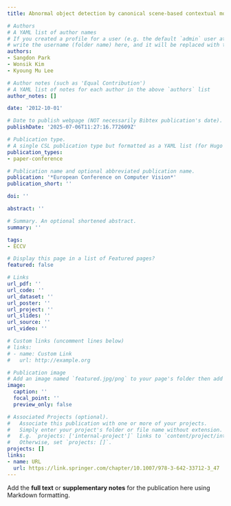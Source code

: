 ```yaml
---
title: Abnormal object detection by canonical scene-based contextual model

# Authors
# A YAML list of author names
# If you created a profile for a user (e.g. the default `admin` user at `content/authors/admin/`), 
# write the username (folder name) here, and it will be replaced with their full name and linked to their profile.
authors:
- Sangdon Park
- Wonsik Kim
- Kyoung Mu Lee

# Author notes (such as 'Equal Contribution')
# A YAML list of notes for each author in the above `authors` list
author_notes: []

date: '2012-10-01'

# Date to publish webpage (NOT necessarily Bibtex publication's date).
publishDate: '2025-07-06T11:27:16.772609Z'

# Publication type.
# A single CSL publication type but formatted as a YAML list (for Hugo requirements).
publication_types:
- paper-conference

# Publication name and optional abbreviated publication name.
publication: '*European Conference on Computer Vision*'
publication_short: ''

doi: ''

abstract: ''

# Summary. An optional shortened abstract.
summary: ''

tags:
- ECCV

# Display this page in a list of Featured pages?
featured: false

# Links
url_pdf: ''
url_code: ''
url_dataset: ''
url_poster: ''
url_project: ''
url_slides: ''
url_source: ''
url_video: ''

# Custom links (uncomment lines below)
# links:
# - name: Custom Link
#   url: http://example.org

# Publication image
# Add an image named `featured.jpg/png` to your page's folder then add a caption below.
image:
  caption: ''
  focal_point: ''
  preview_only: false

# Associated Projects (optional).
#   Associate this publication with one or more of your projects.
#   Simply enter your project's folder or file name without extension.
#   E.g. `projects: ['internal-project']` links to `content/project/internal-project/index.md`.
#   Otherwise, set `projects: []`.
projects: []
links:
- name: URL
  url: https://link.springer.com/chapter/10.1007/978-3-642-33712-3_47
---
```


Add the **full text** or **supplementary notes** for the publication here using Markdown formatting.
